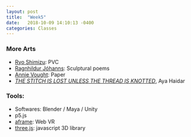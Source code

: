 ```yaml
---
layout: post
title:  "Week5"
date:   2018-10-09 14:10:13 -0400
categories: Classes
---
```


### More Arts
* [Ryo Shimizu](https://ryoshimizu.jp): PVC
* [Ragnhildur Jóhanns](http://ragnhildurjohanns.com/): Sculptural poems
* [Annie Vought](http://annievought.com/): Paper
* *[THE STITCH IS LOST UNLESS THE THREAD IS KNOTTED](http://www.bischoffweiss.com/artists/11-aya-haidar/works/168/)*, Aya Haidar

### Tools:
* Softwares: Blender / Maya / Unity
* p5.js
* [aframe](https://aframe.io/): Web VR
* [three.js](https://threejs.org/): javascript 3D library
